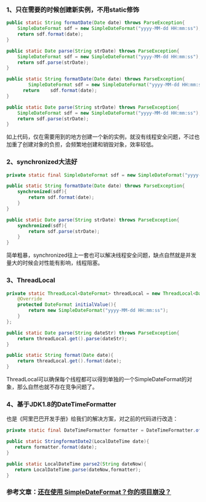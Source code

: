 ### 1、只在需要的时候创建新实例，不用static修饰

```java
public static String formatDate(Date date) throws ParseException{
    SimpleDateFormat sdf = new SimpleDateFormat("yyyy-MM-dd HH:mm:ss");
    return sdf.format(date);
}

public static Date parse(String strDate) throws ParseException{
    SimpleDateFormat sdf = new SimpleDateFormat("yyyy-MM-dd HH:mm:ss");
    return sdf.parse(strDate);
}

public static String formatDate(Date date) throws ParseException{    
		SimpleDateFormat sdf = new SimpleDateFormat("yyyy-MM-dd HH:mm:ss");
 	  return	sdf.format(date);
}

public static Date parse(String strDate) throws ParseException{
    SimpleDateFormat sdf = new SimpleDateFormat("yyyy-MM-dd HH:mm:ss");
    return sdf.parse(strDate);
}
```

如上代码，仅在需要用到的地方创建一个新的实例，就没有线程安全问题，不过也加重了创建对象的负担，会频繁地创建和销毁对象，效率较低。

### 2、synchronized大法好

```java
private static final SimpleDateFormat sdf = new SimpleDateFormat("yyyy-MM-dd HH:mm:ss");

public static String formatDate(Date date) throws ParseException{
    synchronized(sdf){
        return sdf.format(date);
    }
}

public static Date parse(String strDate) throws ParseException{
    synchronized(sdf){
        return sdf.parse(strDate);
    }
}
```

简单粗暴，synchronized往上一套也可以解决线程安全问题，缺点自然就是并发量大的时候会对性能有影响，线程阻塞。



### 3、ThreadLocal

```java
private static ThreadLocal<DateFormat> threadLocal = new ThreadLocal<DateFormat>(){
    @Override
    protected DateFormat initialValue(){
        return new SimpleDateFormat("yyyy-MM-dd HH:mm:ss");
    }
};

public static Date parse(String dateStr) throws ParseException{
    return threadLocal.get().parse(dateStr);
}

public static String format(Date date){
    return threadLocal.get().format(date);
}
```

ThreadLocal可以确保每个线程都可以得到单独的一个SimpleDateFormat的对象，那么自然也就不存在竞争问题了。



### 4、基于JDK1.8的DateTimeFormatter

也是《阿里巴巴开发手册》给我们的解决方案，对之前的代码进行改造：

```java
private static final DateTimeFormatter formatter = DateTimeFormatter.ofPattern("yyyy-MM-dd HH:mm:ss");

public static StringformatDate2(LocalDateTime date){
   return formatter.format(date);
}

public static LocalDateTime parse2(String dateNow){
   return LocalDateTime.parse(dateNow,formatter);  
}
```



### 参考文章：[还在使用 SimpleDateFormat？你的项目崩没？](https://mp.weixin.qq.com/s/CkCZIGUQB1h6auHh9mK4Ig)